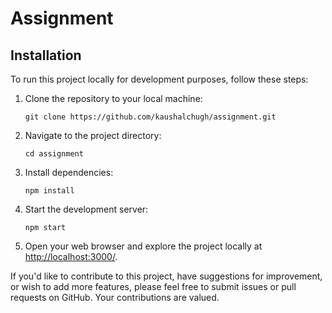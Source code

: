# Assignment

## Installation

To run this project locally for development purposes, follow these steps:

1. Clone the repository to your local machine:

    ```shell
   git clone https://github.com/kaushalchugh/assignment.git
   ```

2. Navigate to the project directory:

   ```shell
   cd assignment
   ```

3. Install dependencies:

   ```shell
   npm install
   ```

4. Start the development server:

   ```shell
   npm start
   ```

5. Open your web browser and explore the project locally at [http://localhost:3000/](http://localhost:3000/).

If you'd like to contribute to this project, have suggestions for improvement, or wish to add more features, please feel free to submit issues or pull requests on GitHub. Your contributions are valued.

